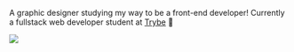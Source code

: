 <p>A graphic designer studying my way to be a front-end developer! Currently a fullstack web developer student at <a href="https://github.com/betrybe">Trybe</a> 💚</p>

<a href="https://github.com/anuraghazra/github-readme-stats">
  <img align="center" src="https://github-readme-stats.vercel.app/api/top-langs/?username=belbarros&layout=compact" />
</a>
